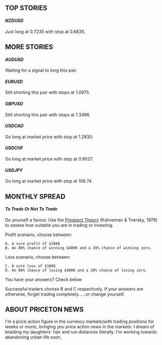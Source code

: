## **TOP STORIES**

#### _NZDUSD_
Just long at 0.7235 with stop at 0.6835.

## **MORE STORIES**

#### _AUDUSD_
Waiting for a signal to long this pair.

#### _EURUSD_
Still shorting this pair with stops at 1.0975.

#### _GBPUSD_
Still shorting this pair with stops at 1.3496.

#### _USDCAD_
Go long at market price with stop at 1.2830.

#### _USDCHF_
Go long at market price with stop at 0.9527.

#### _USDJPY_
Go long at market price with stop at 106.74.

## **MONTHLY SPREAD**

#### _To Trade Or Not To Trade_
Do yourself a favour. Use the [Prospect Theory](http://www.econport.org/econport/request?page=man_ru_advanced_prospect) (Kahneman & Tversky, 1979) to assess how suitable you are in trading or investing.

Profit scenario, choose between:

    A. A sure profit of $3000
    B. An 80% chance of winning $4000 and a 20% chance of winning zero.

Loss scenario, choose between:

    C. A sure loss of $3000
    D. An 80% chance of losing $4000 and a 20% chance of losing zero.

You have your answers? Check below


Successful traders choose B and C respectively. If your answers are otherwise, forget trading completely……or change yourself.

## **ABOUT PRICETON NEWS**

I'm a price action figure in the currency markets(with trading positions for weeks or more), bringing you price action news in the markets. I dream of braiding my daughters' hair and run distances literally. I'm working towards abandoning urban life soon.
